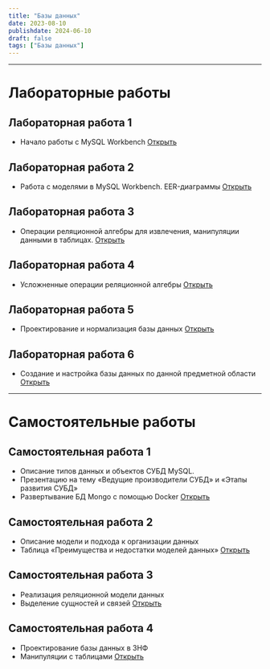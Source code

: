 ```yaml
---
title: "Базы данных"
date: 2023-08-10
publishdate: 2024-06-10
draft: false
tags: ["Базы данных"]
---
```


---
# Лабораторные работы

## Лабораторная работа 1
* Начало работы с MySQL Workbench
[Открыть](https://1drv.ms/w/c/282ec9a9352f5e3f/ERaA9xZsSGVGicOQw2Pc8XkBMdwLwTkzIt0EymYqWJA8eg?e=9hKkhX)


## Лабораторная работа 2
* Работа c моделями в MySQL Workbench. EER-диаграммы
[Открыть](https://1drv.ms/w/c/282ec9a9352f5e3f/EY_EY6qqnKFEsYzuEBgdBZcBFcKa5bSONAc0znOrAEo1ug?e=BJiDic)

## Лабораторная работа 3
* Операции реляционной алгебры для извлечения, манипуляции данными в таблицах.
[Открыть](https://1drv.ms/w/c/282ec9a9352f5e3f/EfFiocAmP1RPhi9BEvL3aDIBj7c6zsgAj4msewO7H1iEKQ?e=jHXh03)

## Лабораторная работа 4
* Усложненные операции реляционной алгебры
[Открыть](https://1drv.ms/w/c/282ec9a9352f5e3f/EX3oVA27Z6lAvyhHiXoLr_YBuNm9MojeizpHd52vLOCDtQ?e=Xb8PHi)

## Лабораторная работа 5
* Проектирование и нормализация базы данных
[Открыть](https://1drv.ms/w/c/282ec9a9352f5e3f/EQeWsVT5ly9LnXxi23Snmo0BR4GLSin6O7ogj3hTR5zHzQ?e=uHLCQj)

## Лабораторная работа 6
* Создание и настройка базы данных по данной предметной области
[Открыть](https://1drv.ms/w/c/282ec9a9352f5e3f/EQ-zmgjGZ-1CqpTeFNX3VQMB7no2YMGTyLoy_u8jJx2jvQ?e=ePGNyN)

---

# Самостоятельные работы

## Самостоятельная работа 1
* Описание типов данных и объектов СУБД MySQL.
* Презентацию на тему «Ведущие производители СУБД» и «Этапы развития СУБД»
* Развертывание БД Mongo с помощью Docker
[Открыть](https://1drv.ms/w/c/282ec9a9352f5e3f/ESDORdjaqx5FkCveC_aruJgBZhsbzn839rdzHGJBF_mYyw?e=gG6shR)

## Самостоятельная работа 2
* Описание модели и подхода к организации данных
* Таблица «Преимущества и недостатки моделей данных»
[Открыть](https://1drv.ms/w/c/282ec9a9352f5e3f/EQoYFJL4PIxPsHFI08wNouUB3mBqHpR0FfZLGs13QMZj_g?e=ilnK4a)

## Самостоятельная работа 3
* Реализация реляционной модели данных
* Выделение сущностей и связей
[Открыть](https://1drv.ms/w/c/282ec9a9352f5e3f/EdYug1x4729BvRBM7Hyu8xMBiVJSMeuCn9A3T_jPEZ6fTA?e=qSCobU)

## Самостоятельная работа 4
* Проектирование базы данных в 3НФ
* Манипуляции с таблицами
[Открыть](https://1drv.ms/w/c/282ec9a9352f5e3f/Ec57Lwtfa91LszOKnEz7HMABg25PKn6ZmZ8j7cQUE9T52Q?e=GOQeSC)

